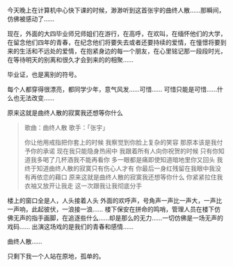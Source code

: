 今天晚上在计算机中心快下课的时候，渺渺听到这首张宇的曲终人散……那瞬间，仿佛被感动了……
 
现在，外面的大四毕业师兄师姐们在游行，在高呼，在欢叫，在缅怀他们的大学，在留念他们四年的青春，在纪念他们将要失去或者还要持续的爱情，在憧憬将要到来的生活和不远处的爱情，在抱紧身边的每一个朋友，在心里铭记那一段段时光，在等待明天的别离和很久才会到来的的相聚……

毕业证，也是离别的符号。

每个人都穿得很漂亮，都同学少年，意气风发……可惜…… 
可惜只能是可惜……什么也无法改变……
   
 原来这就是曲终人散的寂寞我还想等你什么
 
 
 

> 歌曲：曲终人散
> 歌手：「张宇」
> 
> 你让他用戒指把你套上的时候
> 我察觉到你脸上复杂的笑容
> 那原本该是我付予你的承诺
> 现在我只能隐身热闹中
> 我跟着所有人向你祝贺的时候
> 只有你知道我多喝了几杯酒我不能再看你
> 多一眼都是痛即使知道暗地里你又回头
> 我终于知道曲终人散的寂寞只有伤心人才有
> 你最后一身红残留在我眼中我没有再依恋的藉口
> 原来这就是曲终人散的寂寞我还想等你什么
> 你紧紧拉住我衣袖又放开让我走
> 这一次跟我让我彻底分手

 
 
楼上的窗口全是人，人头接着人头
外面的欢呼声，号角声一声比一声大，一声比一声响，此起彼伏，一浪接一浪……
楼下保安在拼命的鸣哨，管理人员在楼下仿佛无声的指手画脚，在追逐些什么……却是那么的无力……一切仿佛是一场无声的戏码……
出演这场戏的是我们的青春和感情……
 
 
曲终人散……
 
 
只剩下我一个人站在原地，孤单的。
<!-- ##{"timestamp":1182437422}## -->